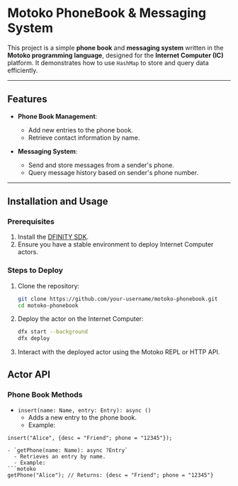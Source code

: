 # Motoko PhoneBook & Messaging System

This project is a simple **phone book** and **messaging system** written in the **Motoko programming language**, designed for the **Internet Computer (IC)** platform. It demonstrates how to use `HashMap` to store and query data efficiently.

---

## Features

- **Phone Book Management**:
  - Add new entries to the phone book.
  - Retrieve contact information by name.

- **Messaging System**:
  - Send and store messages from a sender's phone.
  - Query message history based on sender's phone number.

---

## Installation and Usage

### Prerequisites

1. Install the [DFINITY SDK](https://internetcomputer.org/docs/current/developer-docs/quickstart/).
2. Ensure you have a stable environment to deploy Internet Computer actors.

### Steps to Deploy

1. Clone the repository:
   ```bash
   git clone https://github.com/your-username/motoko-phonebook.git
   cd motoko-phonebook

2. Deploy the actor on the Internet Computer:
   ```bash
   dfx start --background
   dfx deploy

3. Interact with the deployed actor using the Motoko REPL or HTTP API.

## Actor API

### Phone Book Methods

- `insert(name: Name, entry: Entry): async ()`
  - Adds a new entry to the phone book.
  - Example:
```motoko
insert("Alice", {desc = "Friend"; phone = "12345"});

- `getPhone(name: Name): async ?Entry`
  - Retrieves an entry by name.
  - Example:
```motoko
getPhone("Alice"); // Returns: {desc = "Friend"; phone = "12345"}


